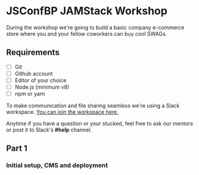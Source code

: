 # JSConfBP JAMStack Workshop

During the workshop we're going to build a basic company e-commerce store where you and your fellow coworkers can buy cool SWAGs.

## Requirements

- [ ] Git
- [ ] Github account
- [ ] Editor of your choice
- [ ] Node.js (minimum v8)
- [ ] npm or yarn

To make communication and file sharing seamless we're using a Slack workspace. [You can join the workspace here.](https://join.slack.com/t/jsconfbp-jamstack/shared_invite/enQtNzY1OTIyNjIxMTI2LTg4Y2FlNTEzMDFhOTE2Yzg1ZjlhMmM2YWZiMWYxNjNjM2VkMjNlOTIyZTkzOWJkOTEwOWJkNWQyMTc0ZmRiMWQ)

Anytime if you have a question or your stucked, feel free to ask our mentors or post it to Slack's **#help** channel.

## Part 1

### Initial setup, CMS and deployment
